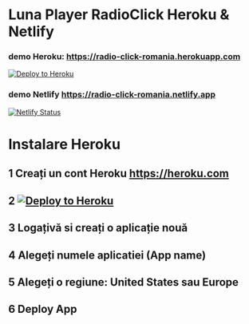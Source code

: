 # Luna Player RadioClick Heroku & Netlify

### demo Heroku: https://radio-click-romania.herokuapp.com
[![Deploy to Heroku](https://www.herokucdn.com/deploy/button.png)](https://www.heroku.com/deploy/?template=https://github.com/RomaniaChat/luna)

### demo Netlify https://radio-click-romania.netlify.app
[![Netlify Status](https://api.netlify.com/api/v1/badges/c17d91e7-8e39-4b7b-9464-6579d2c39665/deploy-status)](https://app.netlify.com/sites/radio-click-romania/deploys)

# Instalare Heroku
## 1 Creați un cont Heroku https://heroku.com 
## 2 [![Deploy to Heroku](https://www.herokucdn.com/deploy/button.png)](https://www.heroku.com/deploy/?template=https://github.com/RomaniaChat/luna)
## 3 Logațivă si creați o aplicație nouă
## 4 Alegeți numele aplicatiei (App name) 
## 5 Alegeți o regiune: United States sau Europe
## 6 Deploy App
